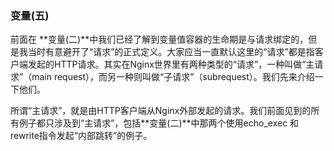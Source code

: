 ### 变量(五)

前面在 **变量(二)**中我们已经了解到变量值容器的生命期是与请求绑定的，但是我当时有意避开了“请求”的正式定义。大家应当一直默认这里的“请求”都是指客户端发起的HTTP请求。其实在Nginx世界里有两种类型的“请求”，一种叫做“主请求”（main request），而另一种则叫做“子请求”（subrequest）。我们先来介绍一下他们。

所谓“主请求”，就是由HTTP客户端从Nginx外部发起的请求。我们前面见到的所有例子都只涉及到“主请求”，包括**变量(二)**中那两个使用echo_exec 和rewrite指令发起“内部跳转”的例子。

